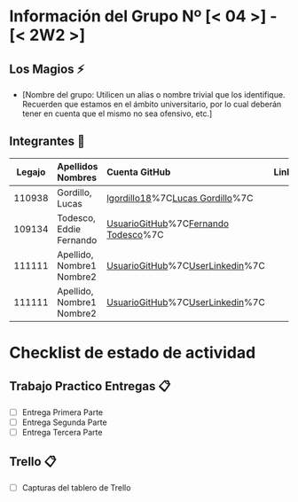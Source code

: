 # Información del Grupo Nº [< 04 >] - [< 2W2 >]


## Los Magios :zap:

* [Nombre del grupo: Utilicen un alias o nombre trivial que los identifique. Recuerden que estamos en el ámbito universitario, por lo cual deberán tener en cuenta que el mismo no sea ofensivo, etc.]


## Integrantes :busts_in_silhouette:

| Legajo| Apellidos Nombres  | Cuenta GitHub | Linkedin
| :------: | :-------- | :-------- | :-------- |
| 110938 | Gordillo, Lucas |[lgordillo18](https://github.com/lgordillo18)%7C[Lucas Gordillo](https://www.linkedin.com/in/lucas-gordillo-2281b7134/)%7C
| 109134 | Todesco, Eddie Fernando |[UsuarioGitHub](https://github.com/109134Todesco)%7C[Fernando Todesco](https://www.linkedin.com/in/fernando-todesco/)%7C
| 111111 | Apellido, Nombre1 Nombre2 |[UsuarioGitHub](https://github.com/xxxx)%7C[UserLinkedin](https://ar.linkedin.com/)%7C
| 111111 | Apellido, Nombre1 Nombre2 |[UsuarioGitHub](https://github.com/xxxx)%7C[UserLinkedin](https://ar.linkedin.com/)%7C

# Checklist de estado de actividad

## Trabajo Practico Entregas :clipboard:
- [ ] Entrega Primera Parte
- [ ] Entrega Segunda Parte
- [ ] Entrega Tercera Parte

## Trello :clipboard:
- [ ] Capturas del tablero de Trello

